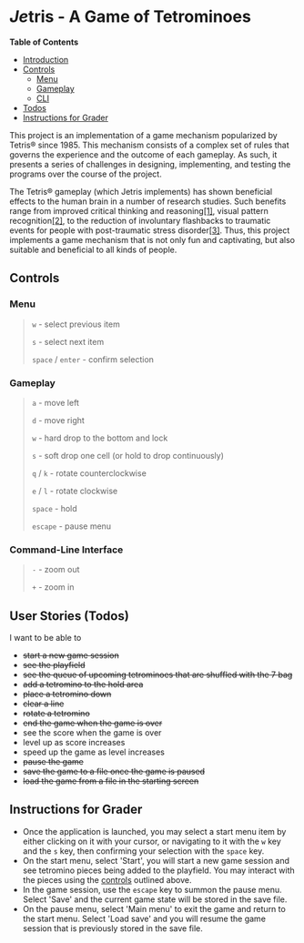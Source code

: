 # *Je*tris - A Game of Tetrominoes

**Table of Contents**

- [Introduction](#introduction)
- [Controls](#controls)
    - [Menu](#menu)
    - [Gameplay](#gameplay)
    - [CLI](#cli)
- [Todos](#todos)
- [Instructions for Grader](#grader)

<a id="introduction" />

This project is an implementation of a game mechanism popularized by Tetris® since 1985. This mechanism consists of a complex set of rules that governs the experience and the outcome of each gameplay. As such, it presents a series of challenges in designing, implementing, and testing the programs over the course of the project.

The Tetris® gameplay (which Jetris implements) has shown beneficial effects to the human brain in a number of research studies. Such benefits range from improved critical thinking and reasoning[[1]](https://doi.org/10.1186%2F1756-0500-2-174), visual pattern recognition[[2]](https://doi.org/10.1126/science.290.5490.350), to the reduction of involuntary flashbacks to traumatic events for people with post-traumatic stress disorder[[3]](https://web.archive.org/web/20201101090805/https://www.nhs.uk/news/mental-health/can-playing-tetris-help-prevent-ptsd/). Thus, this project implements a game mechanism that is not only fun and captivating, but also suitable and beneficial to all kinds of people.

## Controls

### Menu

> `w` - select previous item
>
> `s` - select next item
>
> `space` / `enter` - confirm selection

### Gameplay

> `a` - move left
>
> `d` - move right
>
> `w` - hard drop to the bottom and lock
>
> `s` - soft drop one cell (or hold to drop continuously)
>
> `q` / `k` - rotate counterclockwise
>
> `e` / `l` - rotate clockwise
>
> `space` - hold
>
> `escape` - pause menu

<a id="cli" />

### Command-Line Interface

> `-` - zoom out
>
> `+` - zoom in

<a id="todos" />

## User Stories (Todos)

I want to be able to

- ~~start a new game session~~
- ~~see the playfield~~
- ~~see the queue of upcoming tetrominoes that are shuffled with the 7 bag~~
- ~~add a tetromino to the hold area~~
- ~~place a tetromino down~~
- ~~clear a line~~
- ~~rotate a tetromino~~
- ~~end the game when the game is over~~
- see the score when the game is over
- level up as score increases
- speed up the game as level increases
- ~~pause the game~~
- ~~save the game to a file once the game is paused~~
- ~~load the game from a file in the starting screen~~

<a id="grader" />

## Instructions for Grader

- Once the application is launched, you may select a start menu item by either clicking on it with your cursor, or navigating to it with the `w` key and the `s` key, then confirming your selection with the `space` key.
- On the start menu, select 'Start', you will start a new game session and see tetromino pieces being added to the playfield. You may interact with the pieces using the [controls](#gameplay) outlined above.
- In the game session, use the `escape` key to summon the pause menu. Select 'Save' and the current game state will be stored in the save file.
- On the pause menu, select 'Main menu' to exit the game and return to the start menu. Select 'Load save' and you will resume the game session that is previously stored in the save file.
